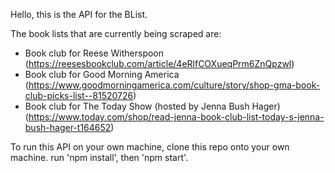 Hello, this is the API for the BList. 

The book lists that are currently being scraped are:
- Book club for Reese Witherspoon (https://reesesbookclub.com/article/4eRlfCOXueqPrm6ZnQpzwl)
- Book club for Good Morning America (https://www.goodmorningamerica.com/culture/story/shop-gma-book-club-picks-list--81520726)
- Book club for The Today Show (hosted by Jenna Bush Hager) (https://www.today.com/shop/read-jenna-book-club-list-today-s-jenna-bush-hager-t164652)

To run this API on your own machine, clone this repo onto your own machine. run 'npm install', then 'npm start'.



